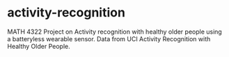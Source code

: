 # activity-recognition

MATH 4322 Project on Activity recognition with healthy older people using a batteryless wearable sensor. Data from UCI Activity Recognition with Healthy Older People. 